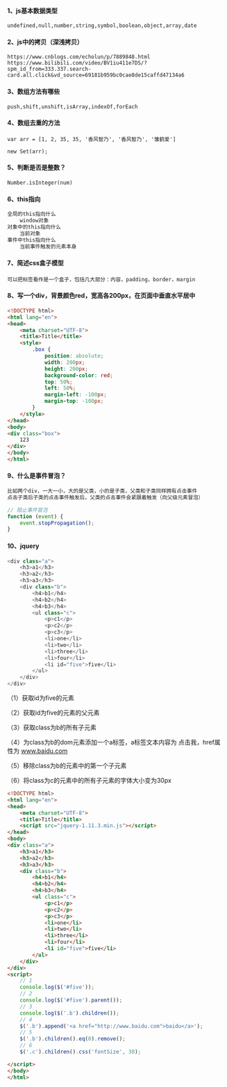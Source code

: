 #### 1、js基本数据类型

~~~
undefined,null,number,string,symbol,boolean,object,array,date
~~~

#### 2、js中的拷贝（深浅拷贝）

~~~
https://www.cnblogs.com/echolun/p/7889848.html
https://www.bilibili.com/video/BV1iu411e7DS/?spm_id_from=333.337.search-card.all.click&vd_source=69181b959bc0cae8de15caffd47134a6
~~~

#### 3、数组方法有哪些

~~~
push,shift,unshift,isArray,indexOf,forEach
~~~

#### 4、数组去重的方法

```
var arr = [1, 2, 35, 35, '香风智乃', '香风智乃', '雏鹤爱']

new Set(arr);
```

#### 5、判断是否是整数？

~~~
Number.isInteger(num)
~~~

#### 6、this指向

```javascript
全局的this指向什么
	window对象
对象中的this指向什么
	当前对象
事件中this指向什么
	当前事件触发的元素本身
```

#### 7、简述css盒子模型

~~~
可以把标签看作是一个盒子，包括几大部分：内容，padding，border，margin
~~~

#### 8、写一个div，背景颜色red，宽高各200px，在页面中垂直水平居中

~~~html
<!DOCTYPE html>
<html lang="en">
<head>
    <meta charset="UTF-8">
    <title>Title</title>
    <style>
        .box {
            position: absolute;
            width: 200px;
            height: 200px;
            background-color: red;
            top: 50%;
            left: 50%;
            margin-left: -100px;
            margin-top: -100px;
        }
    </style>
</head>
<body>
<div class="box">
    123
</div>
</body>
</html>
~~~

#### 9、什么是事件冒泡？

~~~js
比如两个div，一大一小，大的是父类，小的是子类，父类和子类同样拥有点击事件
点击子类后子类的点击事件触发后，父类的点击事件会紧跟着触发（向父级元素冒泡）

// 阻止事件冒泡
function (event) {
    event.stopPropagation();
}
~~~

#### 10、jquery

```javascript
<div class="a">
    <h3>a1</h3>
    <h3>a2</h3>
    <h3>a3</h3>
    <div class="b">
        <h4>b1</h4>
        <h4>b2</h4>
        <h4>b3</h4>
        <ul class="c">
            <p>c1</p>
            <p>c2</p>
            <p>c3</p>
            <li>one</li>
            <li>two</li>
            <li>three</li>
            <li>four</li>
            <li id="five">five</li>
        </ul>
    </div>
</div>
```

（1）获取id为five的元素

（2）获取id为five的元素的父元素

（3）获取class为b的所有子元素

（4）为class为b的dom元素添加一个a标签，a标签文本内容为  点击我，href属性为 www.baidu.com

（5）移除class为b的元素中的第一个子元素

（6）将class为c的元素中的所有子元素的字体大小变为30px

~~~html
<!DOCTYPE html>
<html lang="en">
<head>
    <meta charset="UTF-8">
    <title>Title</title>
    <script src="jquery-1.11.3.min.js"></script>
</head>
<body>
<div class="a">
    <h3>a1</h3>
    <h3>a2</h3>
    <h3>a3</h3>
    <div class="b">
        <h4>b1</h4>
        <h4>b2</h4>
        <h4>b3</h4>
        <ul class="c">
            <p>c1</p>
            <p>c2</p>
            <p>c3</p>
            <li>one</li>
            <li>two</li>
            <li>three</li>
            <li>four</li>
            <li id="five">five</li>
        </ul>
    </div>
</div>
<script>
    // 1
    console.log($('#five'));
    // 2
    console.log($('#five').parent());
    // 3
    console.log($('.b').children());
    // 4
    $('.b').append('<a href="http://www.baidu.com">baidu</a>');
    // 5
    $('.b').children().eq(0).remove();
    // 6
    $('.c').children().css('fontSize', 30);

</script>
</body>
</html>
~~~



